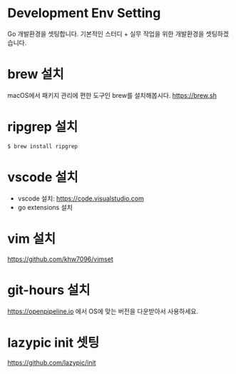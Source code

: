 # Development Env Setting

Go 개발환경을 셋팅합니다.
기본적인 스터디 + 실무 작업을 위한 개발환경을 셋팅하겠습니다.

# brew 설치
macOS에서 패키지 관리에 편한 도구인 brew를 설치해봅시다.
https://brew.sh

# ripgrep 설치

```bash
$ brew install ripgrep
```

# vscode 설치

- vscode 설치: https://code.visualstudio.com
- go extensions 설치

# vim 설치

https://github.com/khw7096/vimset

# git-hours 설치

https://openpipeline.io 에서 OS에 맞는 버전을 다운받아서 사용하세요.


# lazypic init 셋팅

https://github.com/lazypic/init